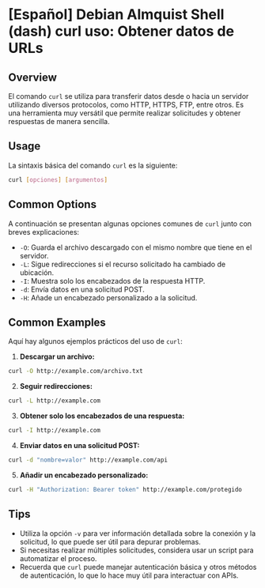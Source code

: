 # [Español] Debian Almquist Shell (dash) curl uso: Obtener datos de URLs

## Overview
El comando `curl` se utiliza para transferir datos desde o hacia un servidor utilizando diversos protocolos, como HTTP, HTTPS, FTP, entre otros. Es una herramienta muy versátil que permite realizar solicitudes y obtener respuestas de manera sencilla.

## Usage
La sintaxis básica del comando `curl` es la siguiente:

```bash
curl [opciones] [argumentos]
```

## Common Options
A continuación se presentan algunas opciones comunes de `curl` junto con breves explicaciones:

- `-O`: Guarda el archivo descargado con el mismo nombre que tiene en el servidor.
- `-L`: Sigue redirecciones si el recurso solicitado ha cambiado de ubicación.
- `-I`: Muestra solo los encabezados de la respuesta HTTP.
- `-d`: Envía datos en una solicitud POST.
- `-H`: Añade un encabezado personalizado a la solicitud.

## Common Examples
Aquí hay algunos ejemplos prácticos del uso de `curl`:

1. **Descargar un archivo:**

```bash
curl -O http://example.com/archivo.txt
```

2. **Seguir redirecciones:**

```bash
curl -L http://example.com
```

3. **Obtener solo los encabezados de una respuesta:**

```bash
curl -I http://example.com
```

4. **Enviar datos en una solicitud POST:**

```bash
curl -d "nombre=valor" http://example.com/api
```

5. **Añadir un encabezado personalizado:**

```bash
curl -H "Authorization: Bearer token" http://example.com/protegido
```

## Tips
- Utiliza la opción `-v` para ver información detallada sobre la conexión y la solicitud, lo que puede ser útil para depurar problemas.
- Si necesitas realizar múltiples solicitudes, considera usar un script para automatizar el proceso.
- Recuerda que `curl` puede manejar autenticación básica y otros métodos de autenticación, lo que lo hace muy útil para interactuar con APIs.